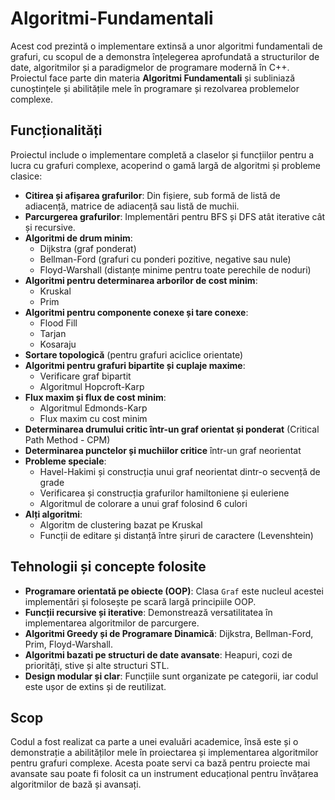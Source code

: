 # Algoritmi-Fundamentali

Acest cod prezintă o implementare extinsă a unor algoritmi fundamentali de grafuri, cu scopul de a demonstra înțelegerea aprofundată a structurilor de date, algoritmilor și a paradigmelor de programare modernă în C++. Proiectul face parte din materia **Algoritmi Fundamentali** și subliniază cunoștințele și abilitățile mele în programare și rezolvarea problemelor complexe.

## Funcționalități

Proiectul include o implementare completă a claselor și funcțiilor pentru a lucra cu grafuri complexe, acoperind o gamă largă de algoritmi și probleme clasice:

- **Citirea și afișarea grafurilor**: Din fișiere, sub formă de listă de adiacență, matrice de adiacență sau listă de muchii.
- **Parcurgerea grafurilor**: Implementări pentru BFS și DFS atât iterative cât și recursive.
- **Algoritmi de drum minim**:
  - Dijkstra (graf ponderat)
  - Bellman-Ford (grafuri cu ponderi pozitive, negative sau nule)
  - Floyd-Warshall (distanțe minime pentru toate perechile de noduri)
- **Algoritmi pentru determinarea arborilor de cost minim**:
  - Kruskal
  - Prim
- **Algoritmi pentru componente conexe și tare conexe**:
  - Flood Fill
  - Tarjan
  - Kosaraju
- **Sortare topologică** (pentru grafuri aciclice orientate)
- **Algoritmi pentru grafuri bipartite și cuplaje maxime**:
  - Verificare graf bipartit
  - Algoritmul Hopcroft-Karp
- **Flux maxim și flux de cost minim**:
  - Algoritmul Edmonds-Karp
  - Flux maxim cu cost minim
- **Determinarea drumului critic într-un graf orientat și ponderat** (Critical Path Method - CPM)
- **Determinarea punctelor și muchiilor critice** într-un graf neorientat
- **Probleme speciale**:
  - Havel-Hakimi și construcția unui graf neorientat dintr-o secvență de grade
  - Verificarea și construcția grafurilor hamiltoniene și euleriene
  - Algoritmul de colorare a unui graf folosind 6 culori
- **Alți algoritmi**:
  - Algoritm de clustering bazat pe Kruskal
  - Funcții de editare și distanță între șiruri de caractere (Levenshtein)

## Tehnologii și concepte folosite

- **Programare orientată pe obiecte (OOP)**: Clasa `Graf` este nucleul acestei implementări și folosește pe scară largă principiile OOP.
- **Funcții recursive și iterative**: Demonstrează versatilitatea în implementarea algoritmilor de parcurgere.
- **Algoritmi Greedy și de Programare Dinamică**: Dijkstra, Bellman-Ford, Prim, Floyd-Warshall.
- **Algoritmi bazati pe structuri de date avansate**: Heapuri, cozi de priorități, stive și alte structuri STL.
- **Design modular și clar**: Funcțiile sunt organizate pe categorii, iar codul este ușor de extins și de reutilizat.

## Scop

Codul a fost realizat ca parte a unei evaluări academice, însă este și o demonstrație a abilităților mele în proiectarea și implementarea algoritmilor pentru grafuri complexe. Acesta poate servi ca bază pentru proiecte mai avansate sau poate fi folosit ca un instrument educațional pentru învățarea algoritmilor de bază și avansați.
